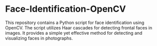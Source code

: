 # Face-Identification-OpenCV
This repository contains a Python script for face identification using OpenCV. The script utilizes Haar cascades for detecting frontal faces in images. It provides a simple yet effective method for detecting and visualizing faces in photographs.
